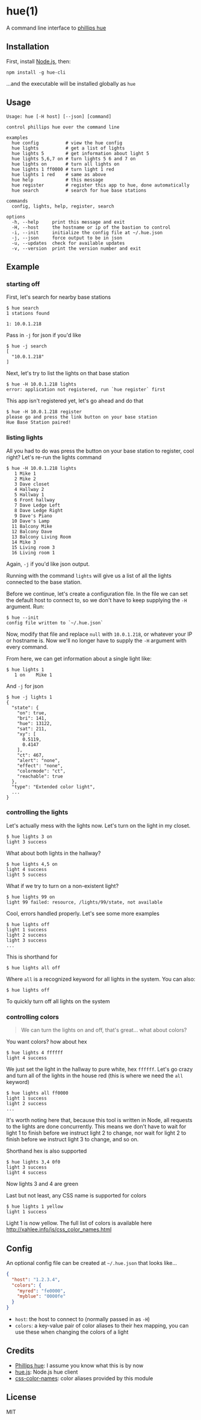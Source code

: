 hue(1)
======

A command line interface to [phillips hue](http://meethue.com)

Installation
------------

First, install [Node.js](http://nodejs.org), then:

    npm install -g hue-cli

...and the executable will be installed globally as `hue`

Usage
-----

    Usage: hue [-H host] [--json] [command]

    control phillips hue over the command line

    examples
      hue config          # view the hue config
      hue lights          # get a list of lights
      hue lights 5        # get information about light 5
      hue lights 5,6,7 on # turn lights 5 6 and 7 on
      hue lights on       # turn all lights on
      hue lights 1 ff0000 # turn light 1 red
      hue lights 1 red    # same as above
      hue help            # this message
      hue register        # register this app to hue, done automatically
      hue search          # search for hue base stations

    commands
      config, lights, help, register, search

    options
      -h, --help     print this message and exit
      -H, --host     the hostname or ip of the bastion to control
      -i, --init     initialize the config file at ~/.hue.json
      -j, --json     force output to be in json
      -u, --updates  check for available updates
      -v, --version  print the version number and exit

Example
-------

### starting off

First, let's search for nearby base stations

    $ hue search
    1 stations found

    1: 10.0.1.218

Pass in `-j` for json if you'd like

    $ hue -j search
    [
      "10.0.1.218"
    ]

Next, let's try to list the lights on that base station

    $ hue -H 10.0.1.218 lights
    error: application not registered, run `hue register` first

This app isn't registered yet, let's go ahead and do that

    $ hue -H 10.0.1.218 register
    please go and press the link button on your base station
    Hue Base Station paired!

### listing lights

All you had to do was press the button on your base station to register, cool
right?  Let's re-run the lights command

    $ hue -H 10.0.1.218 lights
       1 Mike 1
       2 Mike 2
       3 Dave closet
       4 Hallway 2
       5 Hallway 1
       6 Front hallway
       7 Dave Ledge Left
       8 Dave Ledge Right
       9 Dave's Piano
      10 Dave's Lamp
      11 Balcony Mike
      12 Balcony Dave
      13 Balcony Living Room
      14 Mike 3
      15 Living room 3
      16 Living room 1

Again, `-j` if you'd like json output.

Running with the command `lights` will give us a list of all the lights
connected to the base station.

Before we continue, let's create a configuration file.  In the file we can
set the default host to connect to, so we don't have to keep supplying the
`-H` argument.  Run:

    $ hue --init
    config file written to `~/.hue.json`

Now, modify that file and replace `null` with `10.0.1.218`, or whatever
your IP or hostname is. Now we'll no longer have to supply the `-H` argument
with every command.

From here, we can get information about a single light like:

    $ hue lights 1
       1 on    Mike 1

And `-j` for json

    $ hue -j lights 1
    {
      "state": {
        "on": true,
        "bri": 141,
        "hue": 13122,
        "sat": 211,
        "xy": [
          0.5119,
          0.4147
        ],
        "ct": 467,
        "alert": "none",
        "effect": "none",
        "colormode": "ct",
        "reachable": true
      },
      "type": "Extended color light",
      ...
    }

### controlling the lights

Let's actually mess with the lights now.  Let's turn on the light in my closet.

    $ hue lights 3 on
    light 3 success

What about both lights in the hallway?

    $ hue lights 4,5 on
    light 4 success
    light 5 success

What if we try to turn on a non-existent light?

    $ hue lights 99 on
    light 99 failed: resource, /lights/99/state, not available

Cool, errors handled properly.  Let's see some more examples

    $ hue lights off
    light 1 success
    light 2 success
    light 3 success
    ...

This is shorthand for

    $ hue lights all off

Where `all` is a recognized keyword for all lights in the system.  You can also:

    $ hue lights off

To quickly turn off all lights on the system

### controlling colors

> We can turn the lights on and off, that's great... what about colors?

You want colors? how about hex

    $ hue lights 4 ffffff
    light 4 success

We just set the light in the hallway to pure white, hex `ffffff`.  Let's go crazy
and turn all of the lights in the house red (this is where we need the `all` keyword)

    $ hue lights all ff0000
    light 1 success
    light 2 success
    ...

It's worth noting here that, because this tool is written in Node, all requests to the
lights are done concurrently.  This means we don't have to wait for light 1 to finish
before we instruct light 2 to change, nor wait for light 2 to finish before we instruct
light 3 to change, and so on.

Shorthand hex is also supported

    $ hue lights 3,4 0f0
    light 3 success
    light 4 success

Now lights 3 and 4 are green

Last but not least, any CSS name is supported for colors

    $ hue lights 1 yellow
    light 1 success

Light 1 is now yellow. The full list of colors is available here
http://xahlee.info/js/css_color_names.html

Config
------

An optional config file can be created at `~/.hue.json` that looks like...

``` json
{
  "host": "1.2.3.4",
  "colors": {
    "myred": "fe0000",
    "myblue": "0000fe"
  }
}
```

* `host`: the host to connect to (normally passed in as `-H`)
* `colors`: a key-value pair of color aliases to their hex mapping, you can use these
when changing the colors of a light

Credits
-------

* [Phillips hue](http://meethue.com): I assume you know what this is by now
* [hue.js](https://github.com/thatguydan/hue.js): Node.js hue client
* [css-color-names](https://github.com/bahamas10/css-color-names): color aliases provided by this module

License
-------

MIT

